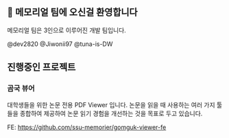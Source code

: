 ## 👋 메모리얼 팀에 오신걸 환영합니다

메모리얼 팀은 3인으로 이루어진 개발 팀입니다.

@dev2820 @Jiwonii97 @tuna-is-DW

## 진행중인 프로젝트

### 곰국 뷰어
대학생들을 위한 논문 전용 PDF Viewer 입니다. 논문을 읽을 때 사용하는 여러 가지 툴들을 종합하여 제공하여 논문 읽기 경험을 개선하는 것을 목표로 두고 있습니다.

FE: https://github.com/ssu-memorier/gomguk-viewer-fe
